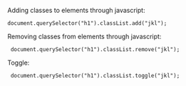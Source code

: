 Adding classes to elements through javascript:

    document.querySelector("h1").classList.add("jkl");

Removing classes from elements through javascript:

     document.querySelector("h1").classList.remove("jkl");

Toggle:

     document.querySelector("h1").classList.toggle("jkl");
